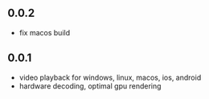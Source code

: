 ## 0.0.2

* fix macos build

## 0.0.1

* video playback for windows, linux, macos, ios, android
* hardware decoding, optimal gpu rendering
